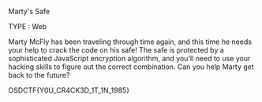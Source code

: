 Marty's Safe

TYPE : Web

Marty McFly has been traveling through time again, and this time he needs your help to crack the code on his safe! The safe is protected by a sophisticated JavaScript encryption algorithm, and you'll need to use your hacking skills to figure out the correct combination. Can you help Marty get back to the future?

OSDCTF{Y0U_CR4CK3D_1T_1N_1985}
